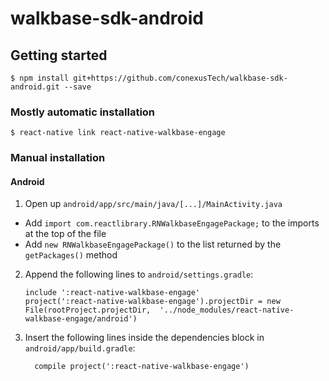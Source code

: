 
# walkbase-sdk-android

## Getting started

`$ npm install git+https://github.com/conexusTech/walkbase-sdk-android.git --save`

### Mostly automatic installation

`$ react-native link react-native-walkbase-engage`

### Manual installation


#### Android

1. Open up `android/app/src/main/java/[...]/MainActivity.java`
  - Add `import com.reactlibrary.RNWalkbaseEngagePackage;` to the imports at the top of the file
  - Add `new RNWalkbaseEngagePackage()` to the list returned by the `getPackages()` method
2. Append the following lines to `android/settings.gradle`:
  	```
  	include ':react-native-walkbase-engage'
  	project(':react-native-walkbase-engage').projectDir = new File(rootProject.projectDir, 	'../node_modules/react-native-walkbase-engage/android')
  	```
3. Insert the following lines inside the dependencies block in `android/app/build.gradle`:
  	```
      compile project(':react-native-walkbase-engage')
  	```

  
